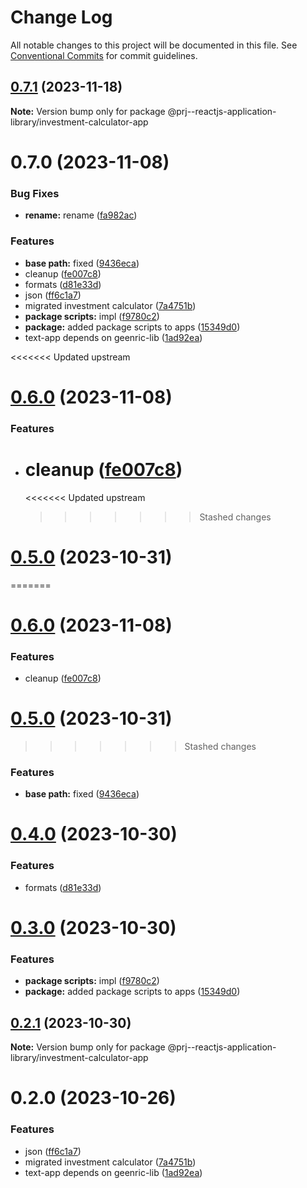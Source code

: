 # Change Log

All notable changes to this project will be documented in this file.
See [Conventional Commits](https://conventionalcommits.org) for commit guidelines.

## [0.7.1](https://github.com/paulAlexSerban/prj--reactjs-application-library/compare/@prj--reactjs-application-library/investment-calculator-app@0.7.0...@prj--reactjs-application-library/investment-calculator-app@0.7.1) (2023-11-18)

**Note:** Version bump only for package @prj--reactjs-application-library/investment-calculator-app

# 0.7.0 (2023-11-08)

### Bug Fixes

-   **rename:** rename ([fa982ac](https://github.com/paulAlexSerban/prj--reactjs-application-library/commit/fa982ac05c386e2f9563611d754b73bc08b54894))

### Features

-   **base path:** fixed ([9436eca](https://github.com/paulAlexSerban/prj--reactjs-application-library/commit/9436ecafd5addb266153737a53f95922733b9a63))
-   cleanup ([fe007c8](https://github.com/paulAlexSerban/prj--reactjs-application-library/commit/fe007c8c6119a0a7f875b185dfd586117dc24fbe))
-   formats ([d81e33d](https://github.com/paulAlexSerban/prj--reactjs-application-library/commit/d81e33db14d484d87c5c29b249d9d2cbd3a13560))
-   json ([ff6c1a7](https://github.com/paulAlexSerban/prj--reactjs-application-library/commit/ff6c1a7c419f4e66511235803ec26a9db5a85314))
-   migrated investment calculator ([7a4751b](https://github.com/paulAlexSerban/prj--reactjs-application-library/commit/7a4751bc21a85194e1caa99b07ad693834e1de35))
-   **package scripts:** impl ([f9780c2](https://github.com/paulAlexSerban/prj--reactjs-application-library/commit/f9780c2896d185c8adf83f5af0782939e799b430))
-   **package:** added package scripts to apps ([15349d0](https://github.com/paulAlexSerban/prj--reactjs-application-library/commit/15349d0e3d3eac4222a99a42b28d4d67b764557f))
-   text-app depends on geenric-lib ([1ad92ea](https://github.com/paulAlexSerban/prj--reactjs-application-library/commit/1ad92eaae9a45363ffd4876bf89218c87f798de0))

<<<<<<< Updated upstream

# [0.6.0](https://github.com/paulAlexSerban/prj--reactjs-component-lib/compare/@prj--reactjs-component-lib/investment-calculator-app@0.5.0...@prj--reactjs-component-lib/investment-calculator-app@0.6.0) (2023-11-08)

### Features

-   # cleanup ([fe007c8](https://github.com/paulAlexSerban/prj--reactjs-component-lib/commit/fe007c8c6119a0a7f875b185dfd586117dc24fbe))
    <<<<<<< Updated upstream
    > > > > > > > Stashed changes

# [0.5.0](https://github.com/paulAlexSerban/prj--reactjs-component-lib/compare/@prj--reactjs-component-lib/investment-calculator-app@0.4.0...@prj--reactjs-component-lib/investment-calculator-app@0.5.0) (2023-10-31)

=======

# [0.6.0](https://github.com/paulAlexSerban/prj--reactjs-application-library/compare/@prj--reactjs-application-library/investment-calculator-app@0.5.0...@prj--reactjs-application-library/investment-calculator-app@0.6.0) (2023-11-08)

### Features

-   cleanup ([fe007c8](https://github.com/paulAlexSerban/prj--reactjs-application-library/commit/fe007c8c6119a0a7f875b185dfd586117dc24fbe))

# [0.5.0](https://github.com/paulAlexSerban/prj--reactjs-application-library/compare/@prj--reactjs-application-library/investment-calculator-app@0.4.0...@prj--reactjs-application-library/investment-calculator-app@0.5.0) (2023-10-31)

> > > > > > > Stashed changes

### Features

-   **base path:** fixed ([9436eca](https://github.com/paulAlexSerban/prj--reactjs-application-library/commit/9436ecafd5addb266153737a53f95922733b9a63))

# [0.4.0](https://github.com/paulAlexSerban/prj--reactjs-application-library/compare/@prj--reactjs-application-library/investment-calculator-app@0.3.0...@prj--reactjs-application-library/investment-calculator-app@0.4.0) (2023-10-30)

### Features

-   formats ([d81e33d](https://github.com/paulAlexSerban/prj--reactjs-application-library/commit/d81e33db14d484d87c5c29b249d9d2cbd3a13560))

# [0.3.0](https://github.com/paulAlexSerban/prj--reactjs-application-library/compare/@prj--reactjs-application-library/investment-calculator-app@0.2.1...@prj--reactjs-application-library/investment-calculator-app@0.3.0) (2023-10-30)

### Features

-   **package scripts:** impl ([f9780c2](https://github.com/paulAlexSerban/prj--reactjs-application-library/commit/f9780c2896d185c8adf83f5af0782939e799b430))
-   **package:** added package scripts to apps ([15349d0](https://github.com/paulAlexSerban/prj--reactjs-application-library/commit/15349d0e3d3eac4222a99a42b28d4d67b764557f))

## [0.2.1](https://github.com/paulAlexSerban/prj--reactjs-application-library/compare/@prj--reactjs-application-library/investment-calculator-app@0.2.0...@prj--reactjs-application-library/investment-calculator-app@0.2.1) (2023-10-30)

**Note:** Version bump only for package @prj--reactjs-application-library/investment-calculator-app

# 0.2.0 (2023-10-26)

### Features

-   json ([ff6c1a7](https://github.com/paulAlexSerban/prj--reactjs-application-library/commit/ff6c1a7c419f4e66511235803ec26a9db5a85314))
-   migrated investment calculator ([7a4751b](https://github.com/paulAlexSerban/prj--reactjs-application-library/commit/7a4751bc21a85194e1caa99b07ad693834e1de35))
-   text-app depends on geenric-lib ([1ad92ea](https://github.com/paulAlexSerban/prj--reactjs-application-library/commit/1ad92eaae9a45363ffd4876bf89218c87f798de0))

